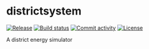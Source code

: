 # districtsystem

[![Release](https://img.shields.io/github/v/release/Elementa-Engineering/district-system)](https://img.shields.io/github/v/release/Elementa-Engineering/district-system)
[![Build status](https://img.shields.io/github/actions/workflow/status/Elementa-Engineering/district-system/main.yml?branch=main)](https://github.com/Elementa-Engineering/district-system/actions/workflows/main.yml?query=branch%3Amain)
[![Commit activity](https://img.shields.io/github/commit-activity/m/Elementa-Engineering/district-system)](https://img.shields.io/github/commit-activity/m/Elementa-Engineering/district-system)
[![License](https://img.shields.io/github/license/Elementa-Engineering/district-system)](https://img.shields.io/github/license/Elementa-Engineering/district-system)

A district energy simulator
